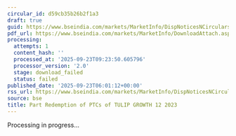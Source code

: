 ```yaml
---
circular_id: d59cb35b26b2f1a3
draft: true
guid: https://www.bseindia.com/markets/MarketInfo/DispNoticesNCirculars.aspx?Noticeid={E2BEDAB7-49C7-4235-90AF-F2A24B03D012}&noticeno=20250923-5&dt=09/23/2025&icount=5&totcount=11&flag=0
pdf_url: https://www.bseindia.com/markets/MarketInfo/DownloadAttach.aspx?id=20250923-5&attachedId=
processing:
  attempts: 1
  content_hash: ''
  processed_at: '2025-09-23T09:23:50.605796'
  processor_version: '2.0'
  stage: download_failed
  status: failed
published_date: '2025-09-23T06:01:12+00:00'
rss_url: https://www.bseindia.com/markets/MarketInfo/DispNoticesNCirculars.aspx?Noticeid={E2BEDAB7-49C7-4235-90AF-F2A24B03D012}&noticeno=20250923-5&dt=09/23/2025&icount=5&totcount=11&flag=0
source: bse
title: Part Redemption of PTCs of TULIP GROWTH 12 2023
---
```


Processing in progress...